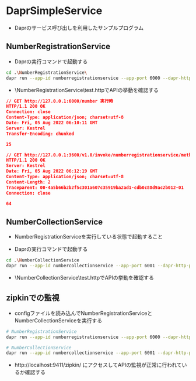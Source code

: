 # DaprSimpleService

* Daprのサービス呼び出しを利用したサンプルプログラム

## NumberRegistrationService

* Daprの実行コマンドで起動する

``` bash
cd .\NumberRegistrationService\
dapr run --app-id numberregistrationservice --app-port 6000 --dapr-http-port 3600 --dapr-grpc-port 60000 dotnet run
```

* \NumberRegistrationService\test.httpでAPIの挙動を確認する

``` json
// GET http://127.0.0.1:6000/number 実行時
HTTP/1.1 200 OK
Connection: close
Content-Type: application/json; charset=utf-8
Date: Fri, 05 Aug 2022 06:10:11 GMT
Server: Kestrel
Transfer-Encoding: chunked

25

// GET http://127.0.0.1:3600/v1.0/invoke/numberregistrationservice/method/number 実行時
HTTP/1.1 200 OK
Server: Kestrel
Date: Fri, 05 Aug 2022 06:12:19 GMT
Content-Type: application/json; charset=utf-8
Content-Length: 2
Traceparent: 00-4a5b66b2b2f5c301a607c35919ba2ad1-cdb0c88d9ac2b012-01
Connection: close

64
```

## NumberCollectionService

* NumberRegistrationServiceを実行している状態で起動すること

* Daprの実行コマンドで起動する

``` bash
cd .\NumberCollectionService
dapr run --app-id numbercollectionservice --app-port 6001 --dapr-http-port 3601 --dapr-grpc-port 60001 dotnet run
```

* \NumberCollectionService\test.httpでAPIの挙動を確認する

## zipkinでの監視

* configファイルを読み込んでNumberRegistrationServiceとNumberCollectionServiceを実行する

``` bash
# NumberRegistrationService
dapr run --app-id numberregistrationservice --app-port 6000 --dapr-http-port 3600 --dapr-grpc-port 60000 --config ../dapr/config/config.yaml dotnet run

# NumberCollectionService
dapr run --app-id numbercollectionservice --app-port 6001 --dapr-http-port 3601 --dapr-grpc-port 60001 --config ../dapr/config/config.yaml dotnet run
```

* http://localhost:9411/zipkin/ にアクセスしてAPIの監視が正常に行われているか確認する